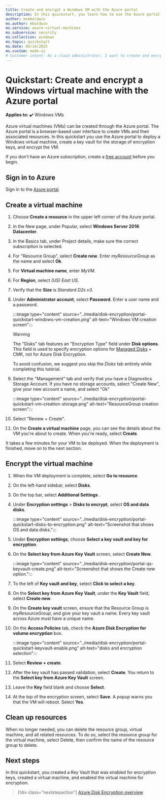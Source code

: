 ```yaml
---
title: Create and encrypt a Windows VM with the Azure portal
description: In this quickstart, you learn how to use the Azure portal to create and encrypt a Windows virtual machine
author: msmbaldwin
ms.author: mbaldwin
ms.service: azure-virtual-machines
ms.subservice: security
ms.collection: windows
ms.topic: quickstart
ms.date: 05/14/2025
ms.custom: mode-ui
# Customer intent: As a cloud administrator, I want to create and encrypt a Windows virtual machine using a browser-based portal, so that I can secure sensitive data in compliance with security best practices.
---
```


# Quickstart: Create and encrypt a Windows virtual machine with the Azure portal

**Applies to:** :heavy_check_mark: Windows VMs 

Azure virtual machines (VMs) can be created through the Azure portal. The Azure portal is a browser-based user interface to create VMs and their associated resources. In this quickstart you use the Azure portal to deploy a Windows virtual machine, create a key vault for the storage of encryption keys, and encrypt the VM.

If you don't have an Azure subscription, create a [free account](https://azure.microsoft.com/free/?WT.mc_id=A261C142F) before you begin.

## Sign in to Azure

Sign in to the [Azure portal](https://portal.azure.com).


## Create a virtual machine

1. Choose **Create a resource** in the upper left corner of the Azure portal.
1. In the New page, under Popular, select **Windows Server 2016 Datacenter**.
1. In the Basics tab, under Project details, make sure the correct subscription is selected.
1. For "Resource Group", select **Create new**. Enter *myResourceGroup* as the name and select **Ok**.
1. For **Virtual machine name**, enter *MyVM*.
1. For **Region**, select *(US) East US*.
1. Verify that the **Size** is *Standard D2s v3*.
1. Under **Administrator account**, select **Password**. Enter a user name and a password.

    :::image type="content" source="../media/disk-encryption/portal-quickstart-windows-vm-creation.png" alt-text="Windows VM creation screen":::

    > [!WARNING]
    > The "Disks" tab features an "Encryption Type" field under **Disk options**. This field is used to specify encryption options for [Managed Disks](../managed-disks-overview.md) + CMK, not for Azure Disk Encryption.
    >
    > To avoid confusion, we suggest you skip the *Disks* tab entirely while completing this tutorial.

1. Select the "Management" tab and verify that you have a Diagnostics Storage Account. If you have no storage accounts, select "Create New", give your new account a name, and select "Ok"

    :::image type="content" source="../media/disk-encryption/portal-quickstart-vm-creation-storage.png" alt-text="ResourceGroup creation screen":::

1. Select "Review + Create".
1. On the **Create a virtual machine** page, you can see the details about the VM you're about to create. When you're ready, select **Create**.

It takes a few minutes for your VM to be deployed. When the deployment is finished, move on to the next section.

## Encrypt the virtual machine

1. When the VM deployment is complete, select **Go to resource**.
1. On the left-hand sidebar, select **Disks**.
1. On the top bar, select **Additional Settings** .
1. Under **Encryption settings** > **Disks to encrypt**, select **OS and data disks**.

    :::image type="content" source="../media/disk-encryption/portal-quickstart-disks-to-encryption.png" alt-text="Screenshot that shows OS and data disks.":::

1. Under **Encryption settings**, choose **Select a key vault and key for encryption**.
1. On the **Select key from Azure Key Vault** screen, select **Create New**.

    :::image type="content" source="../media/disk-encryption/portal-qs-keyvault-create.png" alt-text="Screenshot that shows the Create new option.":::

1. To the left of **Key vault and key**, select **Click to select a key**.
1. On the **Select key from Azure Key Vault**, under the **Key Vault** field, select **Create new**.
1. On the **Create key vault** screen, ensure that the Resource Group is *myResourceGroup*, and give your key vault a name. Every key vault across Azure must have a unique name.
1. On the **Access Policies** tab, check the **Azure Disk Encryption for volume encryption** box.

    :::image type="content" source="../media/disk-encryption/portal-quickstart-keyvault-enable.png" alt-text="disks and encryption selection":::

1. Select **Review + create**.  
1. After the key vault has passed validation, select **Create**. You return to the **Select key from Azure Key Vault** screen.
1. Leave the **Key** field blank and choose **Select**.
1. At the top of the encryption screen, select **Save**. A popup warns you that the VM will reboot. Select **Yes**.

## Clean up resources

When no longer needed, you can delete the resource group, virtual machine, and all related resources. To do so, select the resource group for the virtual machine, select Delete, then confirm the name of the resource group to delete.

## Next steps

In this quickstart, you created a Key Vault that was enabled for encryption keys, created a virtual machine, and enabled the virtual machine for encryption.  

> [!div class="nextstepaction"]
> [Azure Disk Encryption overview](disk-encryption-overview.md)
